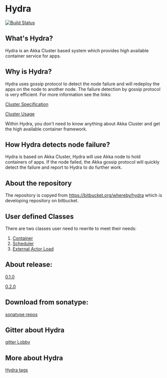 # Hydra

[![Build Status](https://travis-ci.org/wherby/Hydra.svg?branch=master)](https://travis-ci.org/wherby/Hydra)

## What's Hydra?

Hydra is an Akka Cluster based system which provides high available container service for apps.

## Why is Hydra?

Hydra uses gossip protocol to detect the node failure and will redeploy the apps on the node to another node.
The failure detection by gossip protocol is very efficient. For more information see the links: 

  [Cluster Specification](https://doc.akka.io/docs/akka/current/scala/common/cluster.html)

  [Cluster Usage](https://doc.akka.io/docs/akka/current/scala/cluster-usage.html)
  
Within Hydra, you don't need to know anything about Akka Cluster and get the high available container framework.

## How Hydra detects node failure?

Hydra is based on Akka Cluster, Hydra will use Akka node to hold containers of apps. If the node failed, the Akka gossip
protocol will quickly detect the failure and report to Hydra to do further work.

## About the repository

The repository is copyed from https://bitbucket.org/whereby/hydra which is developing repository on bitbucket.


## User defined Classes

There are two classes user need to rewrite to meet their needs:

 1. [Container](./Docs/Container.md)  
 2. [Scheduler](./Docs/Scheduler.md)
 3. [External Actor Load](./Docs/ExternalActorLoad.md)

## About release:

 [0.1.0](https://github.com/wherby/HydraRelease/tree/master/0.1.0)
 
 [0.2.0](https://github.com/wherby/HydraRelease/tree/master/0.2.0)


## Download from sonatype:

[sonatype repos](https://oss.sonatype.org/content/groups/staging/io/github/wherby/)


## Gitter about Hydra

[gitter Lobby](https://gitter.im/wherby/Lobby)

## More about Hydra

[Hydra tags](https://wherby.github.io/tags/#hydra)




